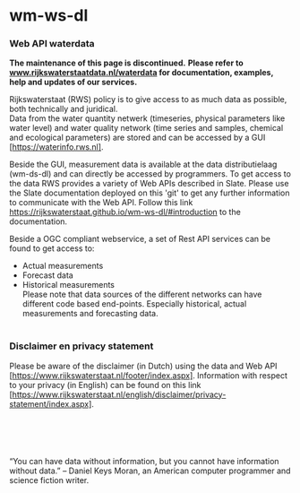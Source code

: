 # wm-ws-dl
### Web API waterdata
**The maintenance of this page is discontinued.**
**Please refer to www.rijkswaterstaatdata.nl/waterdata for documentation, examples, help and updates of our services.**

Rijkswaterstaat (RWS) policy is to give access to as much data as possible, both technically and juridical.<br>
Data from the water quantity netwerk (timeseries, physical parameters like water level) and water quality network (time series and samples, chemical and ecological parameters) are stored and can be accessed by a GUI [https://waterinfo.rws.nl].

Beside the GUI, measurement data is available at the data distributielaag (wm-ds-dl) and can directly be accessed by programmers.
To get access to the data RWS provides a variety of Web APIs described in Slate.
Please use the Slate documentation deployed on this 'git' to get any further information to communicate with the Web API.
Follow this link https://rijkswaterstaat.github.io/wm-ws-dl/#introduction to the documentation.

Beside a OGC compliant webservice, a set of Rest API services can be found to get access to:
- Actual measurements
- Forecast data
- Historical measurements<br>
Please note that data sources of the different networks can have different code based end-points. Especially historical, actual measurements and forecasting data.
<br></br>
### Disclaimer en privacy statement<br>
Please be aware of the disclaimer (in Dutch) using the data and Web API [https://www.rijkswaterstaat.nl/footer/index.aspx].
Information with respect to your privacy (in English) can be found on this link [https://www.rijkswaterstaat.nl/english/disclaimer/privacy-statement/index.aspx].
<br></br>
<br></br>
<br></br>
“You can have data without information, but you cannot have information without data.” 
– Daniel Keys Moran, an American computer programmer and science fiction writer.
